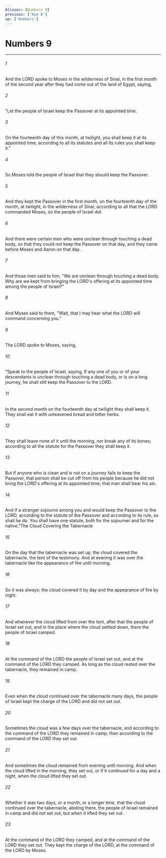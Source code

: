 ```yaml
---
Aliases: [Numbers 9]
previous: ['Num 8']
up: ['Numbers']
---
```

# Numbers 9

***

 

###### 1 
And the LORD spoke to Moses in the wilderness of Sinai, in the first month of the second year after they had come out of the land of Egypt, saying, 
 

###### 2 
"Let the people of Israel keep the Passover at its appointed time. 
 

###### 3 
On the fourteenth day of this month, at twilight, you shall keep it at its appointed time; according to all its statutes and all its rules you shall keep it." 
 

###### 4 
So Moses told the people of Israel that they should keep the Passover. 
 

###### 5 
And they kept the Passover in the first month, on the fourteenth day of the month, at twilight, in the wilderness of Sinai; according to all that the LORD commanded Moses, so the people of Israel did. 
 

###### 6 
And there were certain men who were unclean through touching a dead body, so that they could not keep the Passover on that day, and they came before Moses and Aaron on that day. 
 

###### 7 
And those men said to him, "We are unclean through touching a dead body. Why are we kept from bringing the LORD's offering at its appointed time among the people of Israel?" 
 

###### 8 
And Moses said to them, "Wait, that I may hear what the LORD will command concerning you."
 
 

###### 9 
The LORD spoke to Moses, saying, 
 

###### 10 
"Speak to the people of Israel, saying, If any one of you or of your descendants is unclean through touching a dead body, or is on a long journey, he shall still keep the Passover to the LORD. 
 

###### 11 
In the second month on the fourteenth day at twilight they shall keep it. They shall eat it with unleavened bread and bitter herbs. 
 

###### 12 
They shall leave none of it until the morning, nor break any of its bones; according to all the statute for the Passover they shall keep it. 
 

###### 13 
But if anyone who is clean and is not on a journey fails to keep the Passover, that person shall be cut off from his people because he did not bring the LORD's offering at its appointed time; that man shall bear his sin. 
 

###### 14 
And if a stranger sojourns among you and would keep the Passover to the LORD, according to the statute of the Passover and according to its rule, so shall he do. You shall have one statute, both for the sojourner and for the native."The Cloud Covering the Tabernacle
 
 

###### 15 
On the day that the tabernacle was set up, the cloud covered the tabernacle, the tent of the testimony. And at evening it was over the tabernacle like the appearance of fire until morning. 
 

###### 16 
So it was always: the cloud covered it by day and the appearance of fire by night. 
 

###### 17 
And whenever the cloud lifted from over the tent, after that the people of Israel set out, and in the place where the cloud settled down, there the people of Israel camped. 
 

###### 18 
At the command of the LORD the people of Israel set out, and at the command of the LORD they camped. As long as the cloud rested over the tabernacle, they remained in camp. 
 

###### 19 
Even when the cloud continued over the tabernacle many days, the people of Israel kept the charge of the LORD and did not set out. 
 

###### 20 
Sometimes the cloud was a few days over the tabernacle, and according to the command of the LORD they remained in camp; then according to the command of the LORD they set out. 
 

###### 21 
And sometimes the cloud remained from evening until morning. And when the cloud lifted in the morning, they set out, or if it continued for a day and a night, when the cloud lifted they set out. 
 

###### 22 
Whether it was two days, or a month, or a longer time, that the cloud continued over the tabernacle, abiding there, the people of Israel remained in camp and did not set out, but when it lifted they set out. 
 

###### 23 
At the command of the LORD they camped, and at the command of the LORD they set out. They kept the charge of the LORD, at the command of the LORD by Moses.
 
